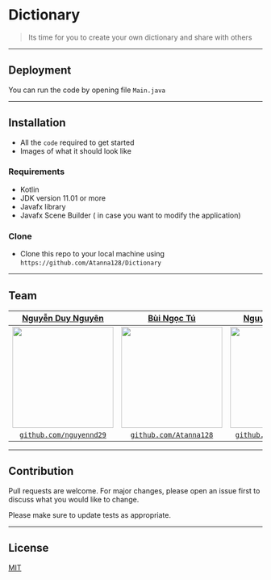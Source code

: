 # Dictionary 
> Its time for you to create your own dictionary and share with others

___


## Deployment

You can run the code by opening file `Main.java`

---

## Installation

- All the `code` required to get started
- Images of what it should look like

### Requirements
- Kotlin
- JDK version 11.01 or more
- Javafx library
- Javafx Scene Builder ( in case you want to modify the application)

### Clone

- Clone this repo to your local machine using `https://github.com/Atanna128/Dictionary`

 

---

## Team


| <a href="https://github.com/nguyennd29" target="_blank">**Nguyễn Duy Nguyên**</a> | <a href="https://github.com/Atanna128" target="_blank">**Bùi Ngọc Tú**</a> | <a href="https://github.com/snowfox9812" target="_blank">**Nguyễn Đức Trung**</a> | <a href="https://github.com/Hinh1009" target="_blank">**Hoàng Đình Hinh**</a> | 
| :---: |:---:| :---:| :---:|
| <img width="200" src="http://hedspi-library.mybluemix.net/images/ava1.jpg"> | <img width="200" src="https://i.imgur.com/nGfQqCM.jpg"> | <img width="200" src="https://avatars3.githubusercontent.com/u/50358382?s=400&v=4">  |  <img width="200" src="https://avatars3.githubusercontent.com/u/50358382?s=400&v=4"> |
| <a href="http://github.com/nguyennd29" target="_blank">`github.com/nguyennd29`</a> | <a href="http://github.com/Atanna128" target="_blank">`github.com/Atanna128`</a> | <a href="https://github.com/snowfox9812" target="_blank">`github.com/snowfox9812`</a> | <a href="https://github.com/Hinh1009" target="_blank">`github.com/Hinh1009`</a> |


---


## Contribution
Pull requests are welcome. For major changes, please open an issue first to discuss what you would like to change.

Please make sure to update tests as appropriate.

--- 

## License
[MIT](https://choosealicense.com/licenses/mit/)
